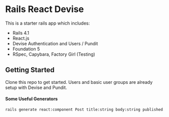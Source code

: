 Rails React Devise
================

This is a starter rails app which includes:
- Rails 4.1
- React.js
- Devise Authentication and Users / Pundit
- Foundation 5
- RSpec, Capybara, Factory Girl (Testing)

Getting Started
---------------

Clone this repo to get started. Users and basic user groups are already setup with Devise and Pundit.

#### Some Useful Generators
```bash
rails generate react:component Post title:string body:string published:bool published_by:instanceOf{Person}
```
